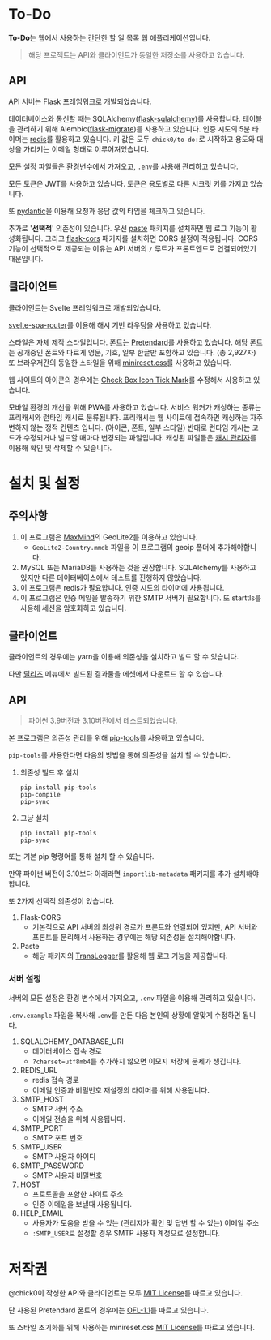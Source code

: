 # To-Do

**To-Do**는 웹에서 사용하는 간단한 할 일 목록 웹 애플리케이션입니다.

> 해당 프로젝트는 API와 클라이언트가 동일한 저장소를 사용하고 있습니다.

## API

API 서버는 Flask 프레임워크로 개발되었습니다.

데이터베이스와 통신할 때는 SQLAlchemy([flask-sqlalchemy](https://github.com/pallets-eco/flask-sqlalchemy))를 사용합니다. 테이블을 관리하기 위해 Alembic([flask-migrate](https://github.com/miguelgrinberg/Flask-Migrate))를 사용하고 있습니다. 인증 시도의 5분 타이머는 [redis](https://redis.io)를 활용하고 있습니다. 키 값은 모두 `chick0/to-do:`로 시작하고 용도와 대상을 가리키는 이메일 형태로 이루어져있습니다.

모든 설정 파일들은 환경변수에서 가져오고, `.env`를 사용해 관리하고 있습니다.

모든 토큰은 JWT를 사용하고 있습니다. 토큰은 용도별로 다른 시크릿 키를 가지고 있습니다.

또 [pydantic](https://github.com/pydantic/pydantic)을 이용해 요청과 응답 값의 타입을 체크하고 있습니다.

추가로 '**선택적**' 의존성이 있습니다. 우선 [paste](https://github.com/cdent/paste) 패키지를 설치하면 웹 로그 기능이 활성화됩니다. 그리고 [flask-cors](https://github.com/corydolphin/flask-cors) 패키지를 설치하면 CORS 설정이 적용됩니다. CORS 기능이 선택적으로 제공되는 이유는 API 서버의 `/` 루트가 프론트엔드로 연결되어있기 때문입니다.

## 클라이언트

클라이언트는 Svelte 프레임워크로 개발되었습니다.

[svelte-spa-router](https://github.com/ItalyPaleAle/svelte-spa-router)를 이용해 해시 기반 라우팅을 사용하고 있습니다.

스타일은 자체 제작 스타일입니다. 폰트는 [Pretendard](https://github.com/orioncactus/pretendard)를 사용하고 있습니다. 해당 폰트는 공개중인 폰트와 다르게 영문, 기호, 일부 한글만 포함하고 있습니다. (총 2,927자) 또 브라우저간의 동일한 스타일을 위해 [minireset.css](https://github.com/jgthms/minireset.css)를 사용하고 있습니다.

웹 사이트의 아이콘의 경우에는 [Check Box Icon Tick Mark](https://pixabay.com/images/id-1294836/)를 수정해서 사용하고 있습니다.

모바일 환경의 개선을 위해 PWA를 사용하고 있습니다. 서비스 워커가 캐싱하는 종류는 프리캐시와 런타임 캐시로 분류됩니다. 프리캐시는 웹 사이트에 접속하면 캐싱하는 자주 변하지 않는 정적 컨텐츠 입니다. (아이콘, 폰트, 일부 스타일) 반대로 런타임 캐시는 코드가 수정되거나 빌드할 때마다 변경되는 파일입니다. 캐싱된 파일들은 [캐시 관리자](https://github.com/chick0/to-do/blob/master/public/cache.html)를 이용해 확인 및 삭제할 수 있습니다.

# 설치 및 설정

## 주의사항

1. 이 프로그램은 [MaxMind](https://www.maxmind.com)의 GeoLite2를 이용하고 있습니다.
    - `GeoLite2-Country.mmdb` 파일을 이 프로그램의 geoip 풀더에 추가해야합니다.
2. MySQL 또는 MariaDB를 사용하는 것을 권장합니다. SQLAlchemy를 사용하고 있지만 다른 데이터베이스에서 테스트를 진행하지 않았습니다.
3. 이 프로그램은 redis가 필요합니다. 인증 시도의 타이머에 사용됩니다.
4. 이 프로그램은 인증 메일을 발송하기 위한 SMTP 서버가 필요합니다. 또 starttls를 사용해 세션을 암호화하고 있습니다.

## 클라이언트

클라이언트의 경우에는 yarn을 이용해 의존성을 설치하고 빌드 할 수 있습니다.

다만 [릴리즈](https://github.com/chick0/to-do/releases) 메뉴에서 빌드된 결과물을 에셋에서 다운로드 할 수 있습니다.

## API

> 파이썬 3.9버전과 3.10버전에서 테스트되었습니다.

본 프로그램은 의존성 관리를 위해 [pip-tools](https://github.com/jazzband/pip-tools)를 사용하고 있습니다.

`pip-tools`를 사용한다면 다음의 방법을 통해 의존성을 설치 할 수 있습니다.

1. 의존성 빌드 후 설치
    ```
    pip install pip-tools
    pip-compile
    pip-sync
    ```
2. 그냥 설치
    ```
    pip install pip-tools
    pip-sync
    ```

또는 기본 pip 명령어를 통해 설치 할 수 있습니다. 

만약 파이썬 버전이 3.10보다 아래라면 `importlib-metadata` 패키지를 추가 설치해야합니다.

또 2가지 선택적 의존성이 있습니다.

1. Flask-CORS
    - 기본적으로 API 서버의 최상위 경로가 프론트와 연결되어 있지만, API 서버와 프론트를 분리해서 사용하는 경우에는 해당 의존성을 설치해야합니다.
2. Paste
    - 해당 패키지의 [TransLogger](https://github.com/cdent/paste/blob/master/paste/translogger.py)를 활용해 웹 로그 기능을 제공합니다.

### 서버 설정

서버의 모든 설정은 환경 변수에서 가져오고, `.env` 파일을 이용해 관리하고 있습니다.

`.env.example` 파일을 복사해 `.env`를 만든 다음 본인의 상황에 알맞게 수정하면 됩니다.

1. SQLALCHEMY_DATABASE_URI
    - 데이터베이스 접속 경로
    - `?charset=utf8mb4`를 추가하지 않으면 이모지 저장에 문제가 생깁니다.
2. REDIS_URL
    - redis 접속 경로
    - 이메일 인증과 비밀번호 재설정의 타이머를 위해 사용됩니다.
3. SMTP_HOST
    - SMTP 서버 주소
    - 이메일 전송을 위해 사용됩니다.
4. SMTP_PORT
    - SMTP 포트 번호
5. SMTP_USER
    - SMTP 사용자 아이디
6. SMTP_PASSWORD
    - SMTP 사용자 비밀번호
7. HOST
    - 프로토콜을 포함한 사이트 주소
    - 인증 이메일을 보낼때 사용됩니다.
8. HELP_EMAIL
    - 사용자가 도움을 받을 수 있는 (관리자가 확인 및 답변 할 수 있는) 이메일 주소
    - `:SMTP_USER`로 설정할 경우 SMTP 사용자 계정으로 설정합니다.

# 저작권

@chick0이 작성한 API와 클라이언트는 모두 [MIT License](https://github.com/chick0/to-do/blob/master/LICENSE)를 따르고 있습니다.

단 사용된 Pretendard 폰트의 경우에는 [OFL-1.1](https://github.com/orioncactus/pretendard/blob/main/LICENSE)를 따르고 있습니다.

또 스타일 초기화를 위해 사용하는 minireset.css [MIT License](https://github.com/jgthms/minireset.css/blob/master/LICENSE)를 따르고 있습니다.
